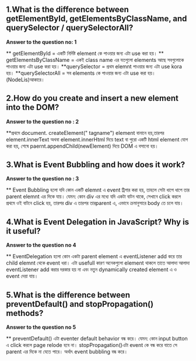 ## 1.What is the difference between getElementById, getElementsByClassName, and querySelector / querySelectorAll?

**Answer to the question no: 1**

** getElementById = একটি নির্দিষ্ট element কে পাওয়ার জন্য এটা use  করা হয়।
**  getElementsByClassName = একই class name এর যতগুলো elements আছে সবগুলোকে পাওয়ার জন্য এটা  use করা হয়।
**querySelector = প্রথম elemnt পাওয়ার জন্য এটা use kora হয়।
**querySelectorAll = সব elements কে পাওয়ার জন্য এটা use করা হয়। (NodeLis)আকারে। 

## 2.How do you create and insert a new element into the DOM?

**Answer to the question no : 2**

**প্রথমে  document. createElement(" tagname") element বানানে হয়,তারপর element.innerText অথবা element.innerHtml দিয়ে text বা পুরো একটি html element যোগ করা হয়, শেষে paernt.appendChild(newElement) দিয়ে DOM এ বসানো হয়।

## 3.What is Event Bubbling and how does it work?

**Answer to the question no : 3** 

** Event Bubbling হলো যদি কোন একটি elemnt এ event ট্রিগার করা হয়, তাহলে সেটা ধাপে ধাপে তার parent elemnt এর দিকে যায়। যেমন: কোন div এর মধ্যে যদি একটা বাটন থাকে, সেখানে click করলে প্রথমে ওই বাটনে click হয়, তারপর div এ তারপর তারparent এ, এভাবে ক্রমানুসারে body তে চলে যায়। 

## 4.What is Event Delegation in JavaScript? Why is it useful?

**Answer to the question no 4** 

** EventDelegation হলো কোন একটা parent element এ eventListener add করে তার child elemnt থেকে event ধরা। এটা usefull কারণ  অনেকগুলো element থাকলে তাতে আলাদা আলাদা eventListener add করার দরকার হয় না এবং নতুন dynamically created element এ ও event দেয়া যায়।

## 5.What is the difference between preventDefault() and stopPropagation() methods?


**Answer to the question no 5**

** preventDefault() এটা eventer default behavior বন্ধ করে। যেমন: কোন input button এ click করলে page relode হবে না।
stopPropagation()এটা event কে  বন্ধ করে যাতে সে parent এর দিকে না যেতে পারে। অর্থাৎ event bubbling বন্ধ করে।
